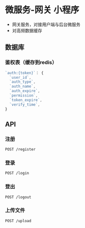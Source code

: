 # 微服务-网关 小程序

- 网关服务，对接用户端与后台微服务
- 对高频数据缓存

## 数据库

### 鉴权表（缓存到redis）

```js
`auth:{token}`： {
  `user_id`,
  `auth_type`,
  `auth_name`,
  `auth_expire`,
  `permission`,
  `token_expire`,
  `verify_time`,
}
```

## API

### 注册

```sh
POST /register
```

### 登录

```sh
POST /login
```

### 登出

```sh
POST /logout
```

### 上传文件

```sh
POST /upload
```
